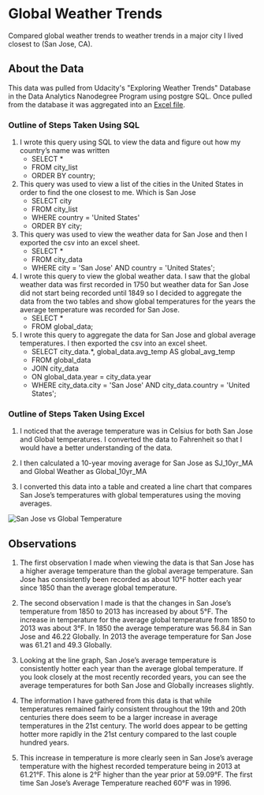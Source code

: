 # Global Weather Trends
Compared global weather trends to weather trends in a major city I lived closest to (San Jose, CA).

## About the Data
This data was pulled from Udacity's "Exploring Weather Trends" Database in the Data Analytics Nanodegree Program using postgre SQL.
Once pulled from the database it was aggregated into an [Excel file](https://1drv.ms/x/s!Ap-1hbhCWewnsiaQmVuEY7nEb4Zk?e=SDLJvj).

### Outline of Steps Taken Using SQL
1. I wrote this query using SQL to view the data and figure out how my country’s name was written
      - SELECT *
      - FROM city_list
      - ORDER BY country;
2. This query was used to view a list of the cities in the United States in order to find the one closest to 
me. Which is San Jose
      - SELECT city
      - FROM city_list
      - WHERE country = 'United States'
      - ORDER BY city;
3. This query was used to view the weather data for San Jose and then I exported the csv into an excel sheet.
      - SELECT *
      - FROM city_data
      - WHERE city = 'San Jose' AND country = 'United States';
4. I wrote this query to view the global weather data. I saw that the global weather data was first 
recorded in 1750 but weather data for San Jose did not start being recorded until 1849 so I decided 
to aggregate the data from the two tables and show global temperatures for the years the average 
temperature was recorded for San Jose.
      - SELECT *
      - FROM global_data;
5. I wrote this query to aggregate the data for San Jose and global average temperatures. I then 
exported the csv into an excel sheet.
      - SELECT city_data.*, global_data.avg_temp AS global_avg_temp
      - FROM global_data
      - JOIN city_data
      - ON global_data.year = city_data.year
      - WHERE city_data.city = 'San Jose' AND city_data.country = 'United States';

### Outline of Steps Taken Using Excel
1. I noticed that the average temperature was in Celsius for both San Jose and Global temperatures. I 
converted the data to Fahrenheit so that I would have a better understanding of the data.

2. I then calculated a 10-year moving average for San Jose as SJ_10yr_MA and Global Weather as 
Global_10yr_MA

3. I converted this data into a table and created a line chart that compares San Jose’s temperatures 
with global temperatures using the moving averages.

![San Jose vs  Global Temperature](https://user-images.githubusercontent.com/100544166/195218865-f555255c-06ec-424a-b46e-cca4dacb377d.png)

## Observations
1. The first observation I made when viewing the data is that San Jose has a higher average 
temperature than the global average temperature. San Jose has consistently been 
recorded as about 10°F hotter each year since 1850 than the average global 
temperature.

2. The second observation I made is that the changes in San Jose’s temperature from 1850 
to 2013 has increased by about 5°F. The increase in temperature for the average global 
temperature from 1850 to 2013 was about 3°F. In 1850 the average temperature was 
56.84 in San Jose and 46.22 Globally. In 2013 the average temperature for San Jose was
61.21 and 49.3 Globally.

3. Looking at the line graph, San Jose’s average temperature is consistently hotter each 
year than the average global temperature. If you look closely at the most recently 
recorded years, you can see the average temperatures for both San Jose and Globally 
increases slightly.

4. The information I have gathered from this data is that while temperatures remained 
fairly consistent throughout the 19th and 20th centuries there does seem to be a larger
increase in average temperatures in the 21st century. The world does appear to be 
getting hotter more rapidly in the 21st century compared to the last couple hundred 
years.

5. This increase in temperature is more clearly seen in San Jose’s average temperature 
with the highest recorded temperature being in 2013 at 61.21°F. This alone is 2°F higher 
than the year prior at 59.09°F. The first time San Jose’s Average Temperature reached 
60°F was in 1996.

